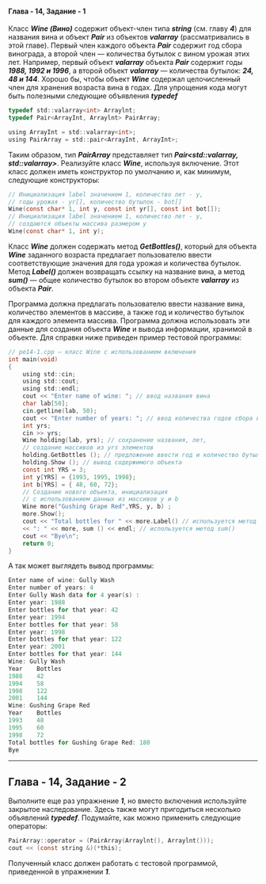 #### Глава - 14, Задание - 1 ####

Класс ***Wine (Вино)*** содержит объект-член типа ***string*** (см. главу ***4***) для названия
вина и объект ***Pair*** из объектов ***valarray<int>*** (рассматривались в этой
главе). Первый член каждого объекта ***Pair*** содержит год сбора винограда, а второй
член — количества бутылок с вином урожая этих лет. Например, первый
объект ***valarray*** объекта ***Pair*** содержит годы ***1988, 1992 и 1996***, а второй объект
***valarray*** — количества бутылок: ***24, 48 и 144***. Хорошо бы, чтобы объект ***Wine***
содержал целочисленный член для хранения возраста вина в годах. Для
упрощения кода могут быть полезными следующие объявления ***typedef***

```objectivec
typedef std::valarray<int> Arraylnt; 
typedef Pair<ArrayInt, Arraylnt> PairArray; 

using ArrayInt = std::valarray<int>;
using PairArray = std::pair<ArrayInt, ArrayInt>;
```

Таким образом, тип ***PairArray*** представляет тип ***Pair<std::valarray<int>,
std::valarray<int>>***. Реализуйте класс ***Wine***, используя включение. Этот
класс должен иметь конструктор по умолчанию и, как минимум, следующие
конструкторы:

```objectivec
// Инициализация label значением 1, количество лет - у,
// годы урожая - yr[], количество бутылок - bot[]
Wine(const char* 1, int у, const int yr[], const int bot[]);
// Инициализация label значением 1, количество лет - у,
// создаются объекты массива размером у
Wine(const char* 1, int у);
```

Класс ***Wine*** должен содержать метод ***GetBottles()***, который для объекта ***Wine***
заданного возраста предлагает пользователю ввести соответствующие значения
для года урожая и количества бутылок. Метод ***Label()*** должен возвращать
ссылку на название вина, а метод ***sum()*** — общее количество бутылок во втором
объекте ***valarray<int>*** из объекта ***Pair***.

Программа должна предлагать пользователю ввести название вина, количество
элементов в массиве, а также год и количество бутылок для каждого элемента
массива. Программа должна использовать эти данные для создания объекта
***Wine*** и вывода информации, хранимой в объекте. Для справки ниже приведен
пример тестовой программы:

```objectivec
// ре14-1.срр — класс Wine с использованием включения 
int main(void) 
{ 
	using std::cin; 
	using std::cout; 
	using std::endl; 
	cout << "Enter name of wine: "; // ввод названия вина 
	char lab[50]; 
	cin.getline(lab, 50); 
	cout << "Enter number of years: "; // ввод количества годов сбора винограда 
	int yrs; 
	cin >> yrs; 
	Wine holding(lab, yrs); // сохранение названия, лет, 
	// создание массивов из yrs элементов 
	holding.GetBottles (); // предложение ввести год и количество бутылок 
	holding.Show (); // вывод содержимого объекта 
	const int YRS = 3; 
	int y[YRS] = {1993, 1995, 1998}; 
	int b[YRS] = { 48, 60, 72}; 
	// Создание нового объекта, инициализация 
	// с использованием данных из массивов у и b 
	Wine more("Gushing Grape Red",YRS, y, b) ; 
	more.Show(); 
	cout << "Total bottles for " << more.Label() // используется метод Label() 
	<< ": " << more, sum () << endl; // используется метод sum() 
	cout << "Bye\n"; 
	return 0; 
} 
```

А так может выглядеть вывод программы:

```objectivec
Enter name of wine: Gully Wash 
Enter number of years: 4 
Enter Gully Wash data for 4 year(s) : 
Enter year: 1988 
Enter bottles for that year: 42 
Enter year: 1994 
Enter bottles for that year: 58 
Enter year: 1998 
Enter bottles for that year: 122 
Enter year: 2001 
Enter bottles for that year: 144 
Wine: Gully Wash 
Year 	Bottles 
1988 	42 
1994 	58 
1998 	122 
2001 	144 
Wine: Gushing Grape Red 
Year 	Bottles 
1993 	48 
1995 	60 
1998 	72 
Total bottles for Gushing Grape Red: 180 
Bye 
```
-------------------------------------------------------------------------------------


## Глава - 14, Задание - 2 

Выполните еще раз упражнение ***1***, но вместо включения используйте закрытое
наследование. Здесь также могут пригодиться несколько объявлений ***typedef***.
Подумайте, как можно применить следующие операторы:

```objectivec
PairArray::operator = (PairArray(Arraylnt(), Arraylnt()));
cout << (const string &)(*this);
```

Полученный класс должен работать с тестовой программой, приведенной в
упражнении ***1***.
